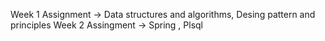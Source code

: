 Week 1 Assignment 
-> Data structures and algorithms,
 Desing pattern and principles
Week 2 Assingment
-> Spring , Plsql
